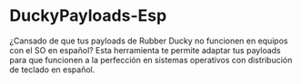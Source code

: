 # DuckyPayloads-Esp
¿Cansado de que tus payloads de Rubber Ducky no funcionen en equipos con el SO en español? Esta herramienta te permite adaptar tus payloads para que funcionen a la perfección en sistemas operativos con distribución de teclado en español.
